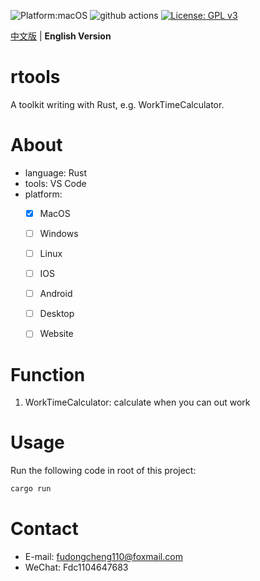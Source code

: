 ![Platform:macOS](https://img.shields.io/badge/platform-macOS-lightgreen)
![github actions](https://github.com/Fadegentle/rtools/actions/workflows/github-action-ci-rtools.yml/badge.svg)
[![License: GPL v3](https://img.shields.io/badge/License-GPL%20v3-blue.svg)](http://www.gnu.org/licenses/gpl-3.0)

 [中文版](README.md) | **English Version**

# rtools
A toolkit writing with Rust, e.g. WorkTimeCalculator.

# About
- language: Rust
- tools: VS Code
- platform:
  - [x] MacOS
  - [ ] Windows
  - [ ] Linux
  - [ ] IOS
  - [ ] Android
  - [ ] Desktop
  - [ ] Website


# Function
1. WorkTimeCalculator: calculate when you can out work

# Usage
Run the following code in root of this project:
```bash
cargo run
```

# Contact
- E-mail: fudongcheng110@foxmail.com
- WeChat: Fdc1104647683